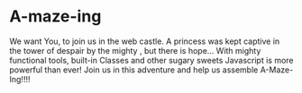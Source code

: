 # A-maze-ing

We want You, to join us in the web castle. A princess was kept captive in the tower of despair by the mighty <insertKeyword ex: closure>, but there is hope... With mighty functional tools, built-in Classes and other sugary sweets Javascript is more powerful than ever!  Join us in this adventure and help us assemble A-Maze-Ing!!!!
